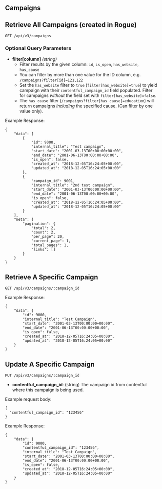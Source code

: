 ## Campaigns

## Retrieve All Campaigns (created in Rogue)

```
GET /api/v3/campaigns
```

### Optional Query Parameters

- **filter[column]** _(string)_
  - Filter results by the given column: `id`, `is_open`, `has_website`, `has_cause`
  - You can filter by more than one value for the ID column, e.g. `/campaigns?filter[id]=121,122`
  - Set the `has_website` filter to `true` (`filter[has_website]=true`) to yield campaign with their `contentful_campaign_id` field populated. Filter for campaigns _without_ the field set with `filter[has_website]=false`.
  - The `has_cause` filter (`/campaigns?filter[has_cause]=education`) will return campaigns _including_ the specified cause. (Can filter by one value only).

Example Response:

```
{
    "data": [
        {
            "id": 9000,
            "internal_title": "Test campaign",
            "start_date": "2001-03-13T00:00:00+00:00",
            "end_date": "2001-06-13T00:00:00+00:00",
            "is_open": false,
            "created_at": "2018-12-05T16:24:05+00:00",
            "updated_at": "2018-12-05T16:24:05+00:00"
        },
        {
            "campaign_id": 9001,
            "internal_title": "2nd test campaign",
            "start_date": "2001-03-13T00:00:00+00:00",
            "end_date": "2001-06-13T00:00:00+00:00",
            "is_open": false,
            "created_at": "2018-12-05T16:24:05+00:00",
            "updated_at": "2018-12-05T16:24:05+00:00"
        }
    ],
    "meta": {
        "pagination": {
            "total": 2,
            "count": 2,
            "per_page": 20,
            "current_page": 1,
            "total_pages": 1,
            "links": []
        }
    }
}
```

## Retrieve A Specific Campaign

```
GET /api/v3/campaigns/:campaign_id
```

Example Response:

```
{
    "data": {
        "id": 9000,
        "internal_title": "Test Campaign",
        "start_date": "2001-03-13T00:00:00+00:00",
        "end_date": "2001-06-13T00:00:00+00:00",
        "is_open": false,
        "created_at": "2018-12-05T16:24:05+00:00",
        "updated_at": "2018-12-05T16:24:05+00:00"
    }
}
```

## Update A Specific Campaign

```
PUT /api/v3/campaigns/:campaign_id
```

- **contentful_campaign_id**: (string)
  The campaign id from contentful where this campaign is being used.

Example request body:

```
{
  "contentful_campaign_id": "123456"
}
```

Example Response:

```
{
    "data": {
        "id": 9000,
        "contentful_campaign_id": "123456",
        "internal_title": "Test Campaign",
        "start_date": "2001-03-13T00:00:00+00:00",
        "end_date": "2001-06-13T00:00:00+00:00",
        "is_open": false,
        "created_at": "2018-12-05T16:24:05+00:00",
        "updated_at": "2018-12-05T16:24:05+00:00"
    }
}
```
